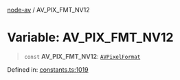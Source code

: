 [node-av](../globals.md) / AV\_PIX\_FMT\_NV12

# Variable: AV\_PIX\_FMT\_NV12

> `const` **AV\_PIX\_FMT\_NV12**: [`AVPixelFormat`](../type-aliases/AVPixelFormat.md)

Defined in: [constants.ts:1019](https://github.com/seydx/av/blob/f8631fc881b394300b1479f511d55cf1c370a87f/src/constants/constants.ts#L1019)
